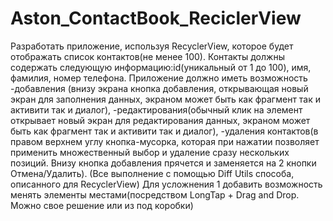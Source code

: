# Aston_ContactBook_ReciclerView

Разработать приложение, используя RecyclerView, которое будет отображать список контактов(не менее 100). Контакты должны содержать следующую информацию:id(уникальный от 1 до 100), имя, фамилия, номер телефона. 
Приложение должно иметь возможность
-добавления (внизу экрана кнопка добавления, открывающая новый экран для заполнения данных, экраном может быть как фрагмент так и активити так и диалог),
-редактирования(обычный клик на элемент открывает новый экран для редактирования данных, экраном может быть как фрагмент так и активити так и диалог),
-удаления контактов(в правом верхнем углу кнопка-мусорка, которая при нажатии позволяет применить множественный выбор и удаление сразу нескольких позиций. Внизу кнопка добавления прячется и заменяется на 2 кнопки Отмена/Удалить).
(Все выполнение с помощью Diff Utils способа, описанного для RecyclerView)
Для усложнения 1 добавить возможность менять элементы местами(посредством LongTap + Drag and Drop. Можно свое решение или из под коробки) 
